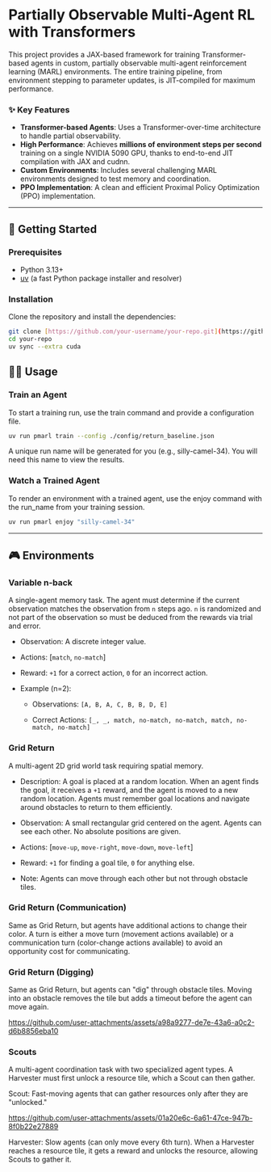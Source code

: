 # Partially Observable Multi-Agent RL with Transformers

This project provides a JAX-based framework for training Transformer-based agents in custom, partially observable multi-agent reinforcement learning (MARL) environments. The entire training pipeline, from environment stepping to parameter updates, is JIT-compiled for maximum performance.

### ✨ Key Features

* **Transformer-based Agents**: Uses a Transformer-over-time architecture to handle partial observability.
* **High Performance**: Achieves **millions of environment steps per second** training on a single NVIDIA 5090 GPU, thanks to end-to-end JIT compilation with JAX and cudnn.
* **Custom Environments**: Includes several challenging MARL environments designed to test memory and coordination.
* **PPO Implementation**: A clean and efficient Proximal Policy Optimization (PPO) implementation.

---

## 🚀 Getting Started

### Prerequisites

* Python 3.13+
* [uv](https://github.com/astral-sh/uv) (a fast Python package installer and resolver)

### Installation

Clone the repository and install the dependencies:

```bash
git clone [https://github.com/your-username/your-repo.git](https://github.com/your-username/your-repo.git)
cd your-repo
uv sync --extra cuda
```


## 🏃‍♀️ Usage
### Train an Agent
To start a training run, use the train command and provide a configuration file.


```bash
uv run pmarl train --config ./config/return_baseline.json
```
A unique run name will be generated for you (e.g., silly-camel-34). You will need this name to view the results.


### Watch a Trained Agent
To render an environment with a trained agent, use the enjoy command with the run_name from your training session.


```bash
uv run pmarl enjoy "silly-camel-34"
```

---

## 🎮 Environments
### Variable n-back
A single-agent memory task. The agent must determine if the current observation matches the observation from `n` steps ago. `n` is randomized and not part of the observation so must be deduced from the rewards via trial and error.

* Observation: A discrete integer value.

* Actions: [`match`, `no-match`]

* Reward: `+1` for a correct action, `0` for an incorrect action.

* Example (n=2):

  * Observations: `[A, B, A, C, B, B, D, E]`

  * Correct Actions: `[_, _, match, no-match, no-match, match, no-match, no-match]`

### Grid Return
A multi-agent 2D grid world task requiring spatial memory.

* Description: A goal is placed at a random location. When an agent finds the goal, it receives a `+1` reward, and the agent is moved to a new random location. Agents must remember goal locations and navigate around obstacles to return to them efficiently.

* Observation: A small rectangular grid centered on the agent. Agents can see each other. No absolute positions are given.

* Actions: [`move-up`, `move-right`, `move-down`, `move-left`]

* Reward: `+1` for finding a goal tile, `0` for anything else.

* Note: Agents can move through each other but not through obstacle tiles.

### Grid Return (Communication)
Same as Grid Return, but agents have additional actions to change their color. A turn is either a move turn (movement actions available) or a communication turn (color-change actions available) to avoid an opportunity cost for communicating.

### Grid Return (Digging)
Same as Grid Return, but agents can "dig" through obstacle tiles. Moving into an obstacle removes the tile but adds a timeout before the agent can move again.

https://github.com/user-attachments/assets/a98a9277-de7e-43a6-a0c2-d6b8856eba10

### Scouts
A multi-agent coordination task with two specialized agent types. A Harvester must first unlock a resource tile, which a Scout can then gather.

Scout: Fast-moving agents that can gather resources only after they are "unlocked."

https://github.com/user-attachments/assets/01a20e6c-6a61-47ce-947b-8f0b22e27889

Harvester: Slow agents (can only move every 6th turn). When a Harvester reaches a resource tile, it gets a reward and unlocks the resource, allowing Scouts to gather it.

